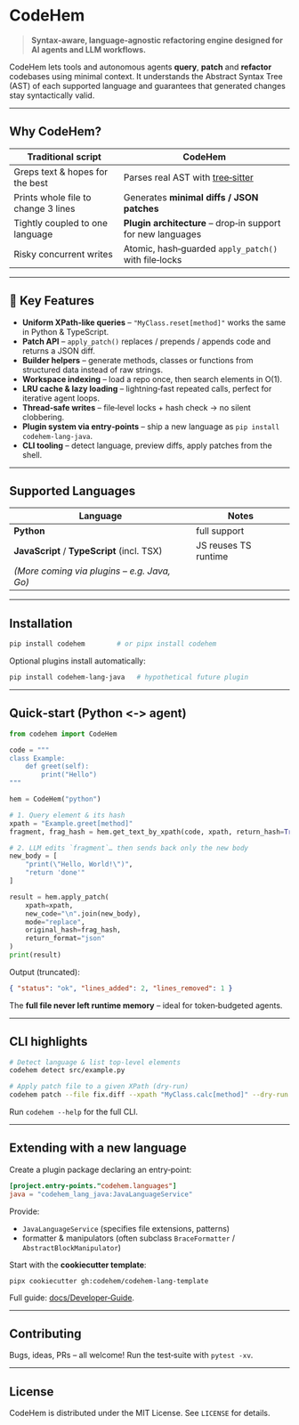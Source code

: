 # CodeHem

> **Syntax‑aware, language‑agnostic refactoring engine designed for AI agents and LLM workflows.**

CodeHem lets tools and autonomous agents **query**, **patch** and **refactor** codebases using minimal context. It understands the Abstract Syntax Tree (AST) of each supported language and guarantees that generated changes stay syntactically valid.

---

## Why CodeHem?

| Traditional script                  | **CodeHem**                                                        |
| ----------------------------------- | ------------------------------------------------------------------ |
| Greps text & hopes for the best     | Parses real AST with [tree‑sitter](https://tree-sitter.github.io/) |
| Prints whole file to change 3 lines | Generates **minimal diffs / JSON patches**                         |
| Tightly coupled to one language     | **Plugin architecture** – drop‑in support for new languages        |
| Risky concurrent writes             | Atomic, hash‑guarded `apply_patch()` with file‑locks               |

---

## 🔑 Key Features

* **Uniform XPath‑like queries** – `"MyClass.reset[method]"` works the same in Python & TypeScript.
* **Patch API** – `apply_patch()` replaces / prepends / appends code and returns a JSON diff.
* **Builder helpers** – generate methods, classes or functions from structured data instead of raw strings.
* **Workspace indexing** – load a repo once, then search elements in O(1).
* **LRU cache & lazy loading** – lightning‑fast repeated calls, perfect for iterative agent loops.
* **Thread‑safe writes** – file‑level locks + hash check → no silent clobbering.
* **Plugin system via entry‑points** – ship a new language as `pip install codehem‑lang‑java`.
* **CLI tooling** – detect language, preview diffs, apply patches from the shell.

---

## Supported Languages

| Language                                    | Notes                |
| ------------------------------------------- | -------------------- |
| **Python**                                  | full support         |
| **JavaScript** / **TypeScript** (incl. TSX) | JS reuses TS runtime |
| *(More coming via plugins – e.g. Java, Go)* |                      |

---

## Installation

```bash
pip install codehem        # or pipx install codehem
```

Optional plugins install automatically:

```bash
pip install codehem‑lang‑java   # hypothetical future plugin
```

---

## Quick‑start (Python <‑> agent)

```python
from codehem import CodeHem

code = """
class Example:
    def greet(self):
        print("Hello")
"""

hem = CodeHem("python")

# 1. Query element & its hash
xpath = "Example.greet[method]"
fragment, frag_hash = hem.get_text_by_xpath(code, xpath, return_hash=True)

# 2. LLM edits `fragment`… then sends back only the new body
new_body = [
    "print(\"Hello, World!\")",
    "return 'done'"
]

result = hem.apply_patch(
    xpath=xpath,
    new_code="\n".join(new_body),
    mode="replace",
    original_hash=frag_hash,
    return_format="json"
)
print(result)
```

Output (truncated):

```json
{ "status": "ok", "lines_added": 2, "lines_removed": 1 }
```

The **full file never left runtime memory** – ideal for token‑budgeted agents.

---

## CLI highlights

```bash
# Detect language & list top‑level elements
codehem detect src/example.py

# Apply patch file to a given XPath (dry‑run)
codehem patch --file fix.diff --xpath "MyClass.calc[method]" --dry-run
```

Run `codehem --help` for the full CLI.

---

## Extending with a new language

Create a plugin package declaring an entry‑point:

```toml
[project.entry-points."codehem.languages"]
java = "codehem_lang_java:JavaLanguageService"
```

Provide:

* `JavaLanguageService` (specifies file extensions, patterns)
* formatter & manipulators (often subclass `BraceFormatter` / `AbstractBlockManipulator`)

Start with the **cookiecutter template**:

```
pipx cookiecutter gh:codehem/codehem-lang-template
```

Full guide: [docs/Developer‑Guide](docs/Developer-Guide.md).

---

## Contributing

Bugs, ideas, PRs – all welcome!  Run the test‑suite with `pytest -xv`.

---

## License

CodeHem is distributed under the MIT License. See `LICENSE` for details.
